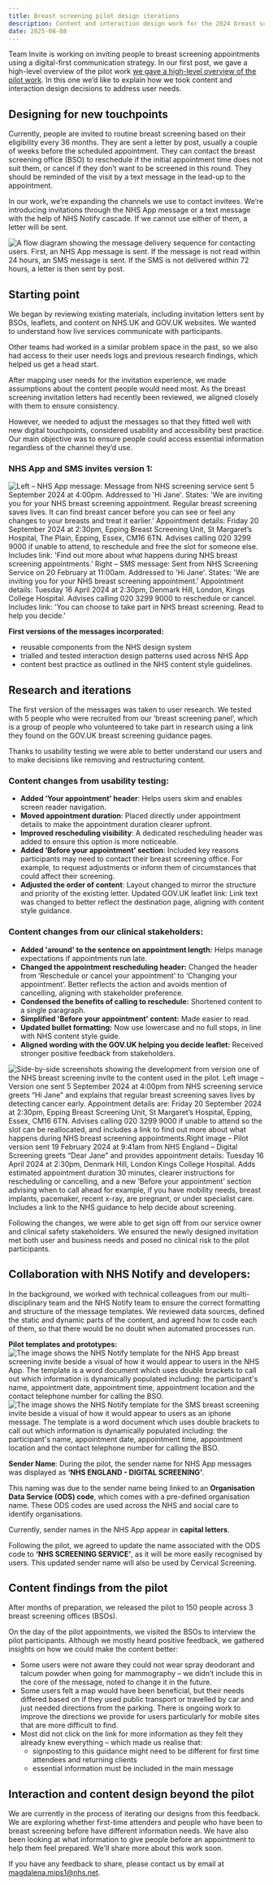 ```yaml
---
title: Breast screening pilot design iterations
description: Content and interaction design work for the 2024 breast screening invitations Pilot.
date: 2025-08-08
---
```

Team Invite is working on inviting people to breast screening appointments using a digital-first communication strategy.  In our first post, we gave a high-level overview of the pilot work [we gave a high-level overview of the pilot work](https://design-history.prevention-services.nhs.uk/screening-invite/2025/06/invite-pilot-overview/). In this one we’d like to explain how we took content and interaction design decisions to address user needs. 


## Designing for new touchpoints

Currently, people are invited to routine breast screening based on their eligibility every 36 months. They are sent a letter by post, usually a couple of weeks before the scheduled appointment. They can contact the breast screening office (BSO) to reschedule if the initial appointment time does not suit them, or cancel if they don’t want to be screened in this round. They should be reminded of the visit by a text message in the lead-up to the appointment.

In our work, we’re expanding the channels we use to contact invitees. We’re introducing invitations through the NHS App message or a text message with the help of NHS Notify cascade. If we cannot use either of them, a letter will be sent.

![A flow diagram showing the message delivery sequence for contacting users. First, an NHS App message is sent. If the message is not read within 24 hours, an SMS message is sent. If the SMS is not delivered within 72 hours, a letter is then sent by post.](fallback-illustration.png "Breast screening pilot NHS Notify cascade")

## Starting point

We began by reviewing existing materials, including invitation letters sent by BSOs, leaflets, and content on NHS.UK and GOV.UK websites. We wanted to understand how live services communicate with participants.  

Other teams had worked in a similar problem space in the past, so we also had access to their user needs logs and previous research findings, which helped us get a head start.  

After mapping user needs for the invitation experience, we made assumptions about the content people would need most. As the breast screening invitation letters had recently been reviewed, we aligned closely with them to ensure consistency.  

However, we needed to adjust the messages so that they fitted well with new digital touchpoints, considered usability and accessibility best practice. Our main objective was to ensure people could access essential information regardless of the channel they’d use. 

### NHS App and SMS invites version 1:

![Left – NHS App message: Message from NHS screening service sent 5 September 2024 at 4:00pm. Addressed to 'Hi Jane'. States: 'We are inviting you for your NHS breast screening appointment. Regular breast screening saves lives. It can find breast cancer before you can see or feel any changes to your breasts and treat it earlier.' Appointment details: Friday 20 September 2024 at 2:30pm, Epping Breast Screening Unit, St Margaret’s Hospital, The Plain, Epping, Essex, CM16 6TN. Advises calling 020 3299 9000 if unable to attend, to reschedule and free the slot for someone else. Includes link: 'Find out more about what happens during NHS breast screening appointments.’ Right – SMS message: Sent from NHS Screening Service on 20 February at 11:00am. Addressed to 'Hi Jane'. States: 'We are inviting you for your NHS breast screening appointment.' Appointment details: Tuesday 16 April 2024 at 2:30pm, Denmark Hill, London, Kings College Hospital. Advises calling 020 3299 9000 to reschedule or cancel. Includes link: 'You can choose to take part in NHS breast screening. Read to help you decide.'](app-and-sms-v1.png "NHS App and SMS invites version 1")

**First versions of the messages incorporated:**

* reusable components from the NHS design system 
* trialled and tested interaction design patterns used across NHS App 
* content best practice as outlined in the NHS content style guidelines.

## Research and iterations

The first version of the messages was taken to user research. We tested with 5 people who were recruited from our ‘breast screening panel’, which is a group of people who volunteered to take part in research using a link they found on the GOV.UK breast screening guidance pages. 

Thanks to usability testing we were able to better understand our users and to make decisions like removing and restructuring content. 

### Content changes from usability testing: 

* **Added ‘Your appointment’ header**: Helps users skim and enables screen reader navigation. 
* **Moved appointment duration**: Placed directly under appointment details to make the appointment duration clearer upfront. 
* **Improved rescheduling visibility**: A dedicated rescheduling header was added to ensure this option is more noticeable. 
* **Added ‘Before your appointment’ section**: Included key reasons participants may need to contact their breast screening office. For example, to request adjustments or inform them of circumstances that could affect their screening. 
* **Adjusted the order of content**: Layout changed to mirror the structure and priority of the existing letter. 
Updated GOV.UK leaflet link: Link text was changed to better reflect the destination page, aligning with content style guidance. 
 

### Content changes from our clinical stakeholders: 

* **Added 'around' to the sentence on appointment length:** Helps manage expectations if appointments run late. 
* **Changed the appointment rescheduling header:** Changed the header from ‘Reschedule or cancel your appointment’ to ‘Changing your appointment’. Better reflects the action and avoids mention of cancelling, aligning with stakeholder preference. 
* **Condensed the benefits of calling to reschedule:** Shortened content to a single paragraph. 
* **Simplified 'Before your appointment' content:** Made easier to read. 
* **Updated bullet formatting:** Now use lowercase and no full stops, in line with NHS content style guide. 
* **Aligned wording with the GOV.UK helping you decide leaflet:** Received stronger positive feedback from stakeholders. 

![Side-by-side screenshots showing the development from version one of the NHS breast screening invite to the content used in the pilot. Left image – Version one sent 5 September 2024 at 4:00pm from NHS screening service greets “Hi Jane” and explains that regular breast screening saves lives by detecting cancer early. Appointment details are: Friday 20 September 2024 at 2:30pm, Epping Breast Screening Unit, St Margaret’s Hospital, Epping, Essex, CM16 6TN. Advises calling 020 3299 9000 if unable to attend so the slot can be reallocated, and includes a link to find out more about what happens during NHS breast screening appointments.Right image – Pilot version sent 19 February 2024 at 9:41am from NHS England – Digital Screening greets “Dear Jane” and provides appointment details: Tuesday 16 April 2024 at 2:30pm, Denmark Hill, London Kings College Hospital. Adds estimated appointment duration 30 minutes, clearer instructions for rescheduling or cancelling, and a new ‘Before your appointment’ section advising when to call ahead for example, if you have mobility needs, breast implants, pacemaker, recent x-ray, are pregnant, or under specialist care. Includes a link to the NHS guidance to help decide about screening.](content-changes.png "App invite version 1 and the App invite used in the pilot.")

Following the changes, we were able to get sign off from our service owner and clinical safety stakeholders. We ensured the newly designed invitation met both user and business needs and posed no clinical risk to the pilot participants.

## Collaboration with NHS Notify and developers:

In the background, we worked with technical colleagues from our multi-disciplinary team and the NHS Notify team to ensure the correct formatting and structure of the message templates. We reviewed data sources, defined the static and dynamic parts of the content, and agreed how to code each of them, so that there would be no doubt when automated processes run. 

**Pilot templates and prototypes:**
![The image shows the NHS Notify template for the NHS App breast screening invite beside a visual of how it would appear to users in the NHS App. The template is a word document which uses double brackets to call out which information is dynamically populated including: the participant's name, appointment date, appointment time, appointment location and the contact telephone number for calling the BSO.](template-and-pilot-app-message.png "NHS Notify template and prototype screen for the NHS App pilot invite.")
![The image shows the NHS Notify template for the SMS breast screening invite beside a visual of how it would appear to users as an iphone message. The template is a word document which uses double brackets to call out which information is dynamically populated including: the participant's name, appointment date, appointment time, appointment location and the contact telephone number for calling the BSO.](template-and-pilot-sms-message.png "NHS Notify template and prototype screen for the SMS pilot invite.")

**Sender Name**: During the pilot, the sender name for NHS App messages was displayed as **‘NHS ENGLAND - DIGITAL SCREENING’**. 

This naming was due to the sender name being linked to an **Organisation Data Service (ODS) code**, which comes with a pre-defined organisation name. These ODS codes are used across the NHS and social care to identify organisations. 

Currently, sender names in the NHS App appear in **capital letters**. 

Following the pilot, we agreed to update the name associated with the ODS code to **‘NHS SCREENING SERVICE’**, as it will be more easily recognised by users. This updated sender name will also be used by Cervical Screening. 

 

## Content findings from the pilot 
After months of preparation, we released the pilot to 150 people across 3 breast screening offices (BSOs).  

On the day of the pilot appointments, we visited the BSOs to interview the pilot participants. Although we mostly heard positive feedback, we gathered insights on how we could make the content better: 

* Some users were not aware they could not wear spray deodorant and talcum powder when going for mammography – we didn’t include this in the core of the message, noted to change it in the future. 
* Some users felt a map would have been beneficial, but their needs differed based on if they used public transport or travelled by car and just needed directions from the parking. There is ongoing work to improve the directions we provide for users particularly for mobile sites that are more difficult to find.
* Most did not click on the link for more information as they felt they already knew everything – which made us realise that:
    * signposting to this guidance might need to be different for first time attendees and returning clients 
    * essential information must be included in the main message 
 
## Interaction and content design beyond the pilot
We are currently in the process of iterating our designs from this feedback. We are exploring whether first-time attenders and people who have been to breast screening before have different information needs. We have also been looking at what information to give people before an appointment to help them feel prepared. We'll share more about this work soon.

If you have any feedback to share, please contact us by email at [magdalena.mips1@nhs.net](mailto:magdalena.mips1@nhs.net).